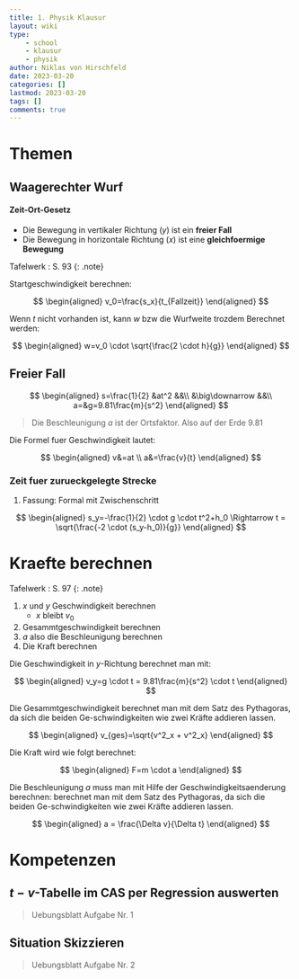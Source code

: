 ```yaml
---
title: 1. Physik Klausur
layout: wiki
type: 
    - school
    - klausur
    - physik
author: Niklas von Hirschfeld
date: 2023-03-20
categories: []
lastmod: 2023-03-20
tags: []
comments: true
---
```


# Themen

## Waagerechter Wurf

#### Zeit-Ort-Gesetz

- Die Bewegung in vertikaler Richtung ($y$) ist ein **freier Fall**
- Die Bewegung in horizontale Richtung ($x$) ist eine **gleichfoermige Bewegung**

Tafelwerk
: S. 93
{: .note}


Startgeschwindigkeit berechnen:

$$
\begin{aligned}
v_0=\frac{s_x}{t_{Fallzeit}}
\end{aligned}
$$


Wenn $t$ nicht vorhanden ist, kann $w$ bzw die Wurfweite trozdem Berechnet werden:

$$
\begin{aligned}
w=v_0 \cdot \sqrt{\frac{2 \cdot h}{g}}
\end{aligned}
$$

## Freier Fall

$$
\begin{aligned}
s=\frac{1}{2} &at^2 &&\\
&\big\downarrow &&\\
a=&g=9.81\frac{m}{s^2}
\end{aligned}
$$

> Die Beschleunigung $a$ ist der Ortsfaktor. Also auf der Erde $9.81$

Die Formel fuer Geschwindigkeit lautet:

$$
\begin{aligned}
v&=at \\
a&=\frac{v}{t}
\end{aligned}
$$

### Zeit fuer zurueckgelegte Strecke

1. Fassung: Formal mit Zwischenschritt

$$
\begin{aligned}
s_y=-\frac{1}{2} \cdot g \cdot t^2+h_0 \Rightarrow t = \sqrt{\frac{-2 \cdot (s_y-h_0)}{g}}
\end{aligned}
$$

# Kraefte berechnen

Tafelwerk
: S. 97
{: .note}

1. $x$ und $y$ Geschwindigkeit berechnen
    - $x$ bleibt $v_0$
2. Gesammtgeschwindigkeit berechnen
3. $a$ also die Beschleunigung berechnen
3. Die Kraft berechnen

Die Geschwindigkeit in $y$-Richtung berechnet man mit:

$$
\begin{aligned}
v_y=g \cdot t = 9.81\frac{m}{s^2} \cdot t
\end{aligned}
$$

Die Gesammtgeschwindigkeit berechnet man mit dem Satz des Pythagoras, da sich die beiden Ge-schwindigkeiten wie zwei Kräfte addieren lassen.

$$
\begin{aligned}
v_{ges}=\sqrt{v^2_x + v^2_x}
\end{aligned}
$$

Die Kraft wird wie folgt berechnet:

$$
\begin{aligned}
F=m \cdot a
\end{aligned}
$$

Die Beschleunigung $a$ muss man mit Hilfe der Geschwindigkeitsaenderung berechnen:
berechnet man mit dem Satz des Pythagoras, da sich die beiden Ge-schwindigkeiten wie zwei Kräfte addieren lassen.

$$
\begin{aligned}
a = \frac{\Delta v}{\Delta t}
\end{aligned}
$$




# Kompetenzen

## $t-v$-Tabelle im CAS per Regression auswerten

> Uebungsblatt Aufgabe Nr. 1

## Situation **Skizzieren**

> Uebungsblatt Aufgabe Nr. 2

